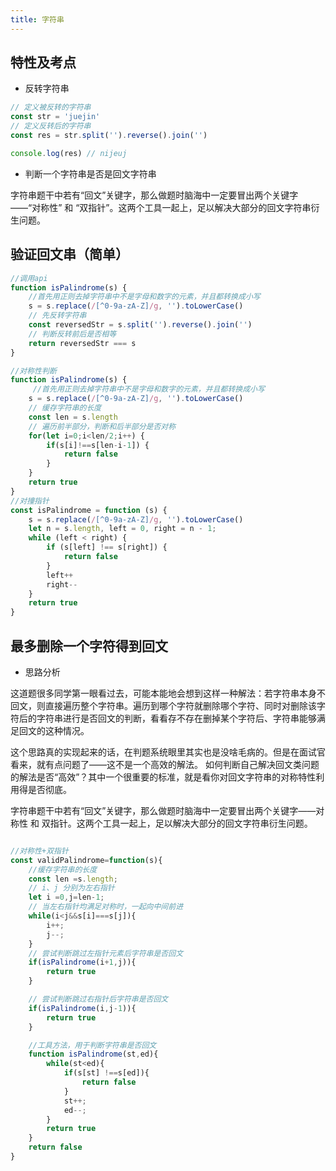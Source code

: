 ```yaml
---
title: 字符串
---
```



## 特性及考点

- 反转字符串

```js
// 定义被反转的字符串 
const str = 'juejin'  
// 定义反转后的字符串
const res = str.split('').reverse().join('')

console.log(res) // nijeuj
```

- 判断一个字符串是否是回文字符串

字符串题干中若有“回文”关键字，那么做题时脑海中一定要冒出两个关键字——“对称性” 和 “双指针”。这两个工具一起上，足以解决大部分的回文字符串衍生问题。

## 验证回文串（简单）

```js
//调用api
function isPalindrome(s) {
    //首先用正则去掉字符串中不是字母和数字的元素，并且都转换成小写
    s = s.replace(/[^0-9a-zA-Z]/g, '').toLowerCase()
    // 先反转字符串
    const reversedStr = s.split('').reverse().join('')
    // 判断反转前后是否相等
    return reversedStr === s
}

//对称性判断
function isPalindrome(s) {
     //首先用正则去掉字符串中不是字母和数字的元素，并且都转换成小写
    s = s.replace(/[^0-9a-zA-Z]/g, '').toLowerCase()
    // 缓存字符串的长度
    const len = s.length
    // 遍历前半部分，判断和后半部分是否对称
    for(let i=0;i<len/2;i++) {
        if(s[i]!==s[len-i-1]) {
            return false
        }
    }
    return true
}
//对撞指针
const isPalindrome = function (s) {
    s = s.replace(/[^0-9a-zA-Z]/g, '').toLowerCase()
    let n = s.length, left = 0, right = n - 1;
    while (left < right) {
        if (s[left] !== s[right]) {
            return false
        }
        left++
        right--
    }
    return true
}

```

## 最多删除一个字符得到回文

- 思路分析

这道题很多同学第一眼看过去，可能本能地会想到这样一种解法：若字符串本身不回文，则直接遍历整个字符串。遍历到哪个字符就删除哪个字符、同时对删除该字符后的字符串进行是否回文的判断，看看存不存在删掉某个字符后、字符串能够满足回文的这种情况。

这个思路真的实现起来的话，在判题系统眼里其实也是没啥毛病的。但是在面试官看来，就有点问题了——这不是一个高效的解法。
如何判断自己解决回文类问题的解法是否“高效”？其中一个很重要的标准，就是看你对回文字符串的对称特性利用得是否彻底。

字符串题干中若有“回文”关键字，那么做题时脑海中一定要冒出两个关键字——对称性 和 双指针。这两个工具一起上，足以解决大部分的回文字符串衍生问题。

```js

//对称性+双指针
const validPalindrome=function(s){
    //缓存字符串的长度
    const len =s.length;
    // i、j 分别为左右指针
    let i =0,j=len-1;
    // 当左右指针均满足对称时，一起向中间前进
    while(i<j&&s[i]===s[j]){
        i++;
        j--;
    }
    // 尝试判断跳过左指针元素后字符串是否回文
    if(isPalindrome(i+1,j)){
        return true
    }

    // 尝试判断跳过右指针后字符串是否回文
    if(isPalindrome(i,j-1)){
        return true
    }

    //工具方法，用于判断字符串是否回文
    function isPalindrome(st,ed){
        while(st<ed){
            if(s[st] !==s[ed]){
                return false
            }
            st++;
            ed--;
        }
        return true
    }
    return false
}

```

